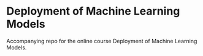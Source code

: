# Deployment of Machine Learning Models
Accompanying repo for the online course Deployment of Machine Learning Models.

